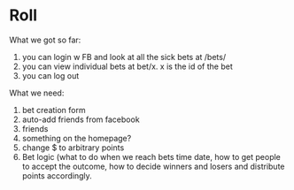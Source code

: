 # Roll

What we got so far:

1. you can login w FB and look at all the sick bets at /bets/
2. you can view individual bets at bet/x. x is the id of the bet
3. you can log out

What we need:

1. bet creation form
2. auto-add friends from facebook
3. friends
4. something on the homepage? 
5. change $ to arbitrary points
6. Bet logic (what to do when we reach bets time date, how to get people to accept the outcome, how to decide winners and losers and distribute points accordingly.



